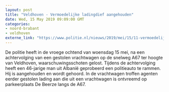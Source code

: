 ```yaml
---
layout: post
title: "Veldhoven - Vermoedelijke ladingdief aangehouden"
date: Wed, 15 May 2019 09:09:00 GMT
categories: 
- noord-brabant 
- veldhoven 
externe_link: "https://www.politie.nl/nieuws/2019/mei/15/11-vermoedelijke-ladingdief-aangehouden.html"
---
```


De politie heeft in de vroege ochtend van woensdag 15 mei, na een achtervolging van een gestolen vrachtwagen op de snelweg A67 ter hoogte van Veldhoven, waarschuwingsschoten gelost. Tijdens de achtervolging heeft een 46-jarige man uit Albanië geprobeerd een politieauto te rammen. Hij is aangehouden en wordt gehoord. In de vrachtwagen troffen agenten eerder gestolen lading aan die uit een vrachtwagen is ontvreemd op parkeerplaats De Beerze langs de A67.
